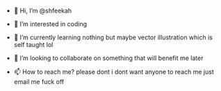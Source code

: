 - 👋 Hi, I’m @shfeekah
- 👀 I’m interested in coding 
- 🌱 I’m currently learning nothing but maybe vector illustration which is self taught lol
- 💞️ I’m looking to collaborate on something that will benefit me later

- 📫 How to reach me? please dont i dont want anyone to reach me just email me
fuck off
<!---
shfeekah/shfeekah is a ✨ special ✨ repository because its `README.md` (this file) appears on your GitHub profile.
You can click the Preview link to take a look at your changes.
--->
